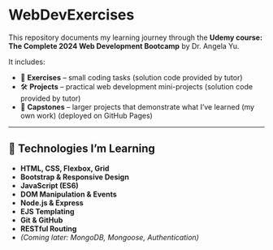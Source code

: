 # WebDevExercises

This repository documents my learning journey through the **Udemy course: The Complete 2024 Web Development Bootcamp** by Dr. Angela Yu.

It includes:

- 🧩 **Exercises** – small coding tasks (solution code provided by tutor)
- 🛠️ **Projects** – practical web development mini-projects (solution code provided by tutor)
- 🚀 **Capstones** – larger projects that demonstrate what I’ve learned (my own work)
  (deployed on GitHub Pages)

---

## 🧠 Technologies I’m Learning

- **HTML, CSS, Flexbox, Grid**
- **Bootstrap & Responsive Design**
- **JavaScript (ES6)**
- **DOM Manipulation & Events**
- **Node.js & Express**
- **EJS Templating**
- **Git & GitHub**
- **RESTful Routing**
- _(Coming later: MongoDB, Mongoose, Authentication)_
